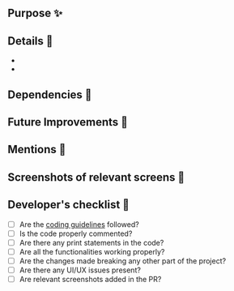 ## Purpose ✨

<!--- Mention the purpose of the PR --->

## Details 📝

<!--- Mention the details. If the details sections is large enough, then mention the details in bullets as follows: --->

- <!--- Update 1 --->
- <!--- Update 2 --->

## Dependencies 🔗

<!--- Mention any dependencies/packages used. If no dependency/package is used, write None. --->

## Future Improvements 🔭

<!--- Mention any improvements to be done in future related to any file/feature. If you believe that there are no further improvements, write None --->

## Mentions 👀

<!--- Mention and tag the people. Type '@' and you will automatically get suggestions. Usually the mentions are for the person(s) by whom you wanted your PR to get reviewed. --->

## Screenshots of relevant screens 📸

<!--- Add screenshots of relevant screens. If no screenshots are needed for your PR then write None --->
<!-- Make sure to check all the items in Developer's checklist. If some box is left unchecked then mention the reason in front of the item -->
## Developer's checklist 📃
- [ ] Are the [coding guidelines](https://google.github.io/styleguide/jsguide.html) followed?
- [ ] Is the code properly commented?
- [ ] Are there any print statements in the code? <!-- If you have some print statements in the code then mention the reason here. -->
- [ ] Are all the functionalities working properly?
- [ ] Are the changes made breaking any other part of the project?
- [ ] Are there any UI/UX issues present?
- [ ] Are relevant screenshots added in the PR?
